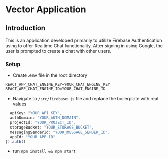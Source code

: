 # Vector Application

## Introduction
This is an application developed primarily to utilize Firebase Authentication using <ChatEngine /> to offer Realtime Chat functionality. After signing in using Google, the user is prompted to create a chat with other users.

### Setup
- Create .env file in the root directory
```
REACT_APP_CHAT_ENGINE_KEY=YOUR_CHAT_ENGINE_KEY
REACT_APP_CHAT_ENGINE_ID=YOUR_CHAT_ENGINE_ID
```
- Navigate to `/src/firebase.js` file and replace the boilerplate with real values
```js
  apiKey: "YOUR_API_KEY",
  authDomain: "YOUR_AUTH_DOMAIN",
  projectId: "YOUR_PROJECT_ID",
  storageBucket: "YOUR_STORAGE_BUCKET",
  messagingSenderId: "YOUR_MESSAGE_SENDER_ID",
  appId: "YOUR_APP_ID"
}).auth()
```
- run ```npm install && npm start```

